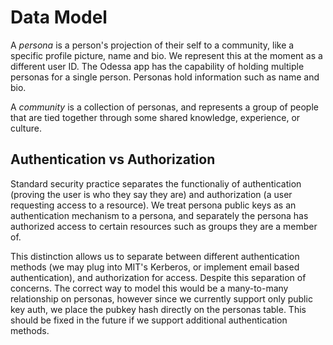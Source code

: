 # Data Model

A _persona_ is a person's projection of their self to a community,
like a specific profile picture, name and bio. We represent this at
the moment as a different user ID. The Odessa app has the capability
of holding multiple personas for a single person. Personas hold
information such as name and bio.

A _community_ is a collection of personas, and represents a group of
people that are tied together through some shared knowledge,
experience, or culture.

## Authentication vs Authorization

Standard security practice separates the functionaliy of
authentication (proving the user is who they say they are) and
authorization (a user requesting access to a resource). We treat
persona public keys as an authentication mechanism to a persona, and
separately the persona has authorized access to certain resources such
as groups they are a member of.

This distinction allows us to separate between different
authentication methods (we may plug into MIT's Kerberos, or implement
email based authentication), and authorization for access. Despite
this separation of concerns. The correct way to model this would be a
many-to-many relationship on personas, however since we currently
support only public key auth, we place the pubkey hash directly on the
personas table. This should be fixed in the future if we support
additional authentication methods.
